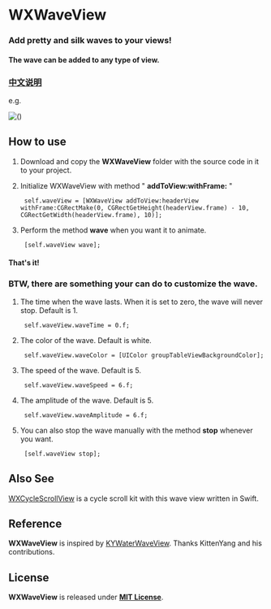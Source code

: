 # WXWaveView

### Add pretty and silk waves to your views! 

#### The wave can be added to any type of view.

### [中文说明](https://github.com/WelkinXie/WXWaveView/blob/master/README-CN.md)

e.g.

![()](http://7xneqd.com1.z0.glb.clouddn.com/wave.gif)

## How to use
1. Download and copy the **WXWaveView** folder with the source code in it to your project.
2. Initialize WXWaveView with method " **addToView:withFrame:** "
		
		self.waveView = [WXWaveView addToView:headerView withFrame:CGRectMake(0, CGRectGetHeight(headerView.frame) - 10, CGRectGetWidth(headerView.frame), 10)];
	

3. Perform the method **wave** when you want it to animate.

		[self.waveView wave];

#### That's it!

### BTW, there are something your can do to customize the wave.
1. The time when the wave lasts. When it is set to zero, the wave will never stop. Default is 1.

	    self.waveView.waveTime = 0.f;  
	    
2. The color of the wave. Default is white.
	    
	    self.waveView.waveColor = [UIColor groupTableViewBackgroundColor];
	   	
3. The speed of the wave. Default is 5.

	    self.waveView.waveSpeed = 6.f;
	    
4. The amplitude of the wave. Default is 5.

	    self.waveView.waveAmplitude = 6.f;
	    
5. You can also stop the wave manually with the method **stop** whenever you want.

		[self.waveView stop];
	    
## Also See
[WXCycleScrollView](https://github.com/WelkinXie/WXCycleScrollView) is a cycle scroll kit with this wave view written in Swift.

## Reference
**WXWaveView** is inspired by [KYWaterWaveView](https://github.com/KittenYang/KYWaterWaveView). Thanks KittenYang and his contributions.

## License
**WXWaveView** is released under [**MIT License**](https://github.com/WelkinXie/WXWaveView/blob/master/LICENSE).